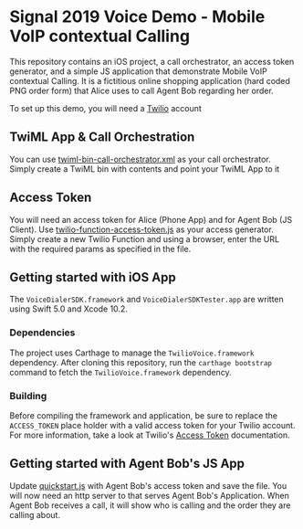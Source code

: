# Signal 2019 Voice Demo - Mobile VoIP contextual Calling

This repository contains an iOS project, a call orchestrator, an access token generator, and a simple JS application that demonstrate Mobile VoIP contextual Calling. It is a fictitious online shopping application (hard coded PNG order form) that Alice uses to call Agent Bob regarding her order.

To set up this demo, you will need a [Twilio](https://twilio.com) account

## TwiML App & Call Orchestration
You can use [twiml-bin-call-orchestrator.xml](twiml-bin-call-orchestrator.xml) as your call orchestrator. Simply create a TwiML bin with contents and point your TwiML App to it

## Access Token
You will need an access token for Alice (Phone App) and for Agent Bob (JS Client). Use [twilio-function-access-token.js](twilio-function-access-token.js) as your access generator. Simply create a new Twilio Function and using a browser, enter the URL with the required params as specified in the file.

## Getting started with iOS App

The `VoiceDialerSDK.framework` and `VoiceDialerSDKTester.app` are written using Swift 5.0 and Xcode 10.2.

### Dependencies

The project uses Carthage to manage the `TwilioVoice.framework` dependency. After cloning this repository, run the `carthage bootstrap` command to fetch the `TwilioVoice.framework` dependency.

### Building

Before compiling the framework and application, be sure to replace the `ACCESS_TOKEN` place holder with a valid access token for your Twilio account. For more information, take a look at Twilio's [Access Token](https://www.twilio.com/docs/voice/voip-sdk/ios/get-started#access-tokens) documentation.

## Getting started with Agent Bob's JS App
Update [quickstart.js](JSClient/quickstart.js) with Agent Bob's access token and save the file. You will now need an http server to that serves Agent Bob's Application. When Agent Bob receives a call, it will show who is calling and the order they are calling about.

